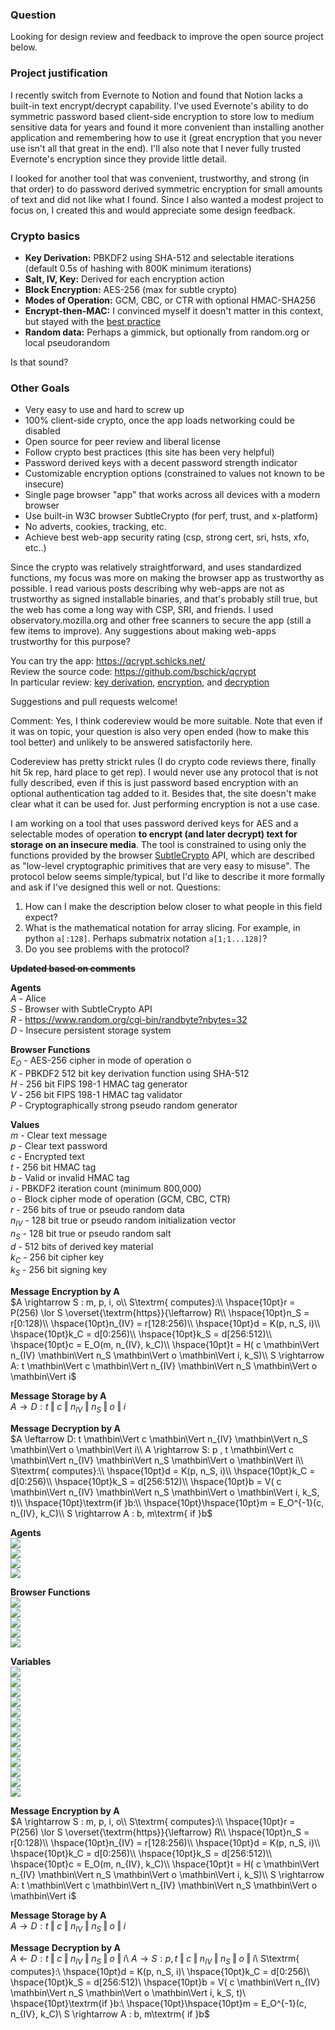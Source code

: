 ### Question ###
Looking for design review and feedback to improve the open source project below.

### Project justification ###
I recently switch from Evernote to Notion and found that Notion lacks a built-in text encrypt/decrypt capability. I've used Evernote's ability to do symmetric password based client-side encryption to store low to medium sensitive data for years and found it more convenient than installing another application and remembering how to use it (great encryption that you never use isn't all that great in the end). I'll also note that I never fully trusted Evernote's encryption since they provide little detail.

I looked for another tool that was convenient, trustworthy, and strong (in that order) to do password derived symmetric encryption for small amounts of text and did not like what I found. Since I also wanted a modest project to focus on, I created this and would appreciate some design feedback.

### Crypto basics ###
 - **Key Derivation:** PBKDF2 using SHA-512 and selectable iterations (default 0.5s of hashing with 800K minimum iterations)
 - **Salt, IV, Key:** Derived for each encryption action
 - **Block Encryption:** AES-256 (max for subtle crypto)
 - **Modes of Operation:** GCM, CBC, or CTR with optional HMAC-SHA256
 - **Encrypt-then-MAC:** I convinced myself it doesn't matter in this context, but stayed with the [best practice][1]
 - **Random data:** Perhaps a gimmick, but optionally from random.org or local pseudorandom

Is that sound?

### Other Goals ###
 - Very easy to use and hard to screw up
 - 100% client-side crypto, once the app loads networking could be disabled 
 - Open source for peer review and liberal license
 - Follow crypto best practices (this site has been very helpful)
 - Password derived keys with a decent password strength indicator
 - Customizable encryption options (constrained to values not known to be insecure)
 - Single page browser "app" that works across all devices with a modern browser
 - Use built-in W3C browser SubtleCrypto (for perf, trust, and x-platform)
 - No adverts, cookies, tracking, etc.
 - Achieve best web-app security rating (csp, strong cert, sri, hsts, xfo, etc..)

Since the crypto was relatively straightforward, and uses standardized functions, my focus was more on making the browser app as trustworthy as possible. I read various posts describing why web-apps are not as trustworthy as signed installable binaries, and that's probably still true, but the web has come a long way with CSP, SRI, and friends. I used observatory.mozilla.org and other free scanners to secure the app (still a few items to improve). Any suggestions about making web-apps trustworthy for this purpose?

You can try the app: https://qcrypt.schicks.net/<br>
Review the source code: https://github.com/bschick/qcrypt<br>
In particular review: [key derivation][2], [encryption][3], and [decryption][4]<br>

Suggestions and pull requests welcome!

  [1]: https://crypto.stackexchange.com/questions/202/should-we-mac-then-encrypt-or-encrypt-then-mac
  [2]: https://github.com/bschick/qcrypt/blob/v1.0.0/src/app/qcrypt.component.ts#L724
  [3]: https://github.com/bschick/qcrypt/blob/v1.0.0/src/app/qcrypt.component.ts#L782
  [4]: https://github.com/bschick/qcrypt/blob/v1.0.0/src/app/qcrypt.component.ts#L836



  Comment:
  Yes, I think codereview would be more suitable. Note that even if it was on topic, your question is also very open ended (how to make this tool better) and unlikely to be answered satisfactorily here.
  
  Codereview has pretty strickt rules (I do crypto code reviews there, finally hit 5k rep, hard place to get rep). I would never use any protocol that is not fully described, even if this is just password based encryption with an optional authentication tag added to it. Besides that, the site doesn't make clear what it can be used for. Just performing encryption is not a use case.



I am working on a tool that uses password derived keys for AES and a selectable modes of operation **to encrypt (and later decrypt) text for storage on an insecure media**. The tool is constrained to using only the functions provided by the browser [SubtleCrypto][1] API, which are described as "low-level cryptographic primitives that are very easy to misuse". The protocol below seems simple/typical, but I'd like to describe it more formally and ask if I've designed this well or not. Questions:

 1. How can I make the description below closer to what people in this field expect?
 2. What is the mathematical notation for array slicing. For example, in python `a[:128]`. Perhaps submatrix notation `a[1;1...128]`?
 3. Do you see problems with the protocol?


**~~Updated based on comments~~**

**Agents**<br>
$A$ - Alice<br>
$S$ - Browser with SubtleCrypto API<br>
$R$ - https://www.random.org/cgi-bin/randbyte?nbytes=32<br>
$D$ - Insecure persistent storage system<br>

**Browser Functions**<br>
$E_O$ - AES-256 cipher in mode of operation o<br>
$K$ - PBKDF2 512 bit key derivation function using SHA-512<br>
$H$ - 256 bit FIPS 198-1 HMAC tag generator<br>
$V$ - 256 bit FIPS 198-1 HMAC tag validator<br>
$P$ - Cryptographically strong pseudo random generator<br>

**Values**<br>
$m$ - Clear text message<br>
$p$ - Clear text password<br>
$c$ - Encrypted text<br>
$t$ - 256 bit HMAC tag<br>
$b$ - Valid or invalid HMAC tag<br>
$i$ - PBKDF2 iteration count (minimum 800,000)<br>
$o$ - Block cipher mode of operation (GCM, CBC, CTR)<br>
$r$ - 256 bits of true or pseudo random data<br>
$n_{IV}$ - 128 bit true or pseudo random initialization vector<br>
$n_S$ - 128 bit true or pseudo random salt<br>
$d$ - 512 bits of derived key material<br>
$k_C$ - 256 bit cipher key<br>
$k_S$ - 256 bit signing key<br>

 
**Message Encryption by A**<br>
$A \rightarrow S : m, p, i, o\\
S\textrm{ computes}:\\
\hspace{10pt}r = P(256) \lor S \overset{\textrm{https}}{\leftarrow} R\\
\hspace{10pt}n_S = r[0:128)\\
\hspace{10pt}n_{IV} = r[128:256)\\
\hspace{10pt}d = K(p, n_S, i)\\
\hspace{10pt}k_C = d[0:256)\\
\hspace{10pt}k_S = d[256:512)\\
\hspace{10pt}c = E_O(m, n_{IV}, k_C)\\
\hspace{10pt}t = H( c \mathbin\Vert n_{IV} \mathbin\Vert n_S \mathbin\Vert o \mathbin\Vert i, k_S)\\
S \rightarrow A: t \mathbin\Vert c \mathbin\Vert  n_{IV} \mathbin\Vert n_S \mathbin\Vert o \mathbin\Vert i$

**Message Storage by A**<br>
$A \rightarrow D: t \mathbin\Vert c \mathbin\Vert n_{IV} \mathbin\Vert n_S \mathbin\Vert o \mathbin\Vert i$

**Message Decryption by A**<br>
$A \leftarrow D:  t \mathbin\Vert c \mathbin\Vert  n_{IV} \mathbin\Vert n_S \mathbin\Vert o \mathbin\Vert i\\
A \rightarrow S:  p , t \mathbin\Vert c \mathbin\Vert  n_{IV} \mathbin\Vert n_S \mathbin\Vert o \mathbin\Vert i\\
S\textrm{ computes}:\\
\hspace{10pt}d = K(p, n_S, i)\\
\hspace{10pt}k_C = d[0:256)\\
\hspace{10pt}k_S = d[256:512)\\
\hspace{10pt}b = V( c \mathbin\Vert n_{IV} \mathbin\Vert n_S \mathbin\Vert o \mathbin\Vert i, k_S, t)\\
\hspace{10pt}\textrm{if }b:\\
\hspace{10pt}\hspace{10pt}m = E_O^{-1}(c, n_{IV}, k_C)\\
S \rightarrow A : b, m\textrm{ if }b$


  [1]: https://developer.mozilla.org/en-US/docs/Web/API/SubtleCrypto


<html>

<b>Agents</b><br/>
<img src="https://math.vercel.app/?inline=A\textrm{ - Alice}" /><br/>
<img src="https://math.vercel.app/?inline=S\textrm{ - Browser with SubtleCrypto API}" /><br/>
<img src="https://math.vercel.app/?inline=R\textrm{ - https://www.random.org/cgi-bin/randbyte?nbytes=32}" /><br/>
<img src="https://math.vercel.app/?inline=D\textrm{ - Insecure persistent storage system}" /><br/>

<b>Browser Functions</b><br/>
<img src="https://math.vercel.app/?inline=E_O\textrm{ - AES-256 cipher in mode of operation }o" /><br/>
<img src="https://math.vercel.app/?inline=K\textrm{ - PBKDF2 512 bit key derivation function using SHA-512}" /><br/>
<img src="https://math.vercel.app/?inline=H\textrm{ - 256 bit FIPS 198-1 HMAC tag generator}" /><br/>
<img src="https://math.vercel.app/?inline=V\textrm{ - 256 bit FIPS 198-1 HMAC tag validator}" /><br/>
<img src="https://math.vercel.app/?inline=P\textrm{ - Cryptographically strong pseudo random generator}" /><br/>

<b>Variables</b><br/>
<img src="https://math.vercel.app/?inline=m\textrm{ - Clear text message}" /><br/>
<img src="https://math.vercel.app/?inline=p\textrm{ - Clear text password}" /><br/>
<img src="https://math.vercel.app/?inline=i\textrm{ - PBKDF2 iteration count (minimum 800,000)}" /><br/>
<img src="https://math.vercel.app/?inline=d\textrm{ - 512 bits of PBKDF2 derived key material}" /><br/>
<img src="https://math.vercel.app/?inline=k_C\textrm{ - 256 bit cipher key}" /><br/>
<img src="https://math.vercel.app/?inline=K_S\textrm{ - 256 bit signing key}" /><br/>
<img src="https://math.vercel.app/?inline=o\textrm{ - Block cipher mode of operation [GCM, CBC, CTR]}" /><br/>
<img src="https://math.vercel.app/?inline=r\textrm{ - 256 bits of true or pseudo random data}" /><br/>
<img src="https://math.vercel.app/?inline=n_{IV}\textrm{ - 128 bit true or pseudo random initialization vector}" /><br/>
<img src="https://math.vercel.app/?inline=n_S\textrm{ - 128 bit true or pseudo random salt}" /><br/>
<img src="https://math.vercel.app/?inline=c\textrm{ - Encrypted text}" /><br/>
<img src="https://math.vercel.app/?inline=t\textrm{ - 256 bit HMAC tag}" /><br/>
<img src="https://math.vercel.app/?inline=b\textrm{ - Valid or invalid HMAC tag}" /><br/>

 
**Message Encryption by A**<br>
$A \rightarrow S : m, p, i, o\\
S\textrm{ computes}:\\
\hspace{10pt}r = P(256) \lor S \overset{\textrm{https}}{\leftarrow} R\\
\hspace{10pt}n_S = r[0:128)\\
\hspace{10pt}n_{IV} = r[128:256)\\
\hspace{10pt}d = K(p, n_S, i)\\
\hspace{10pt}k_C = d[0:256)\\
\hspace{10pt}k_S = d[256:512)\\
\hspace{10pt}c = E_O(m, n_{IV}, k_C)\\
\hspace{10pt}t = H( c \mathbin\Vert n_{IV} \mathbin\Vert n_S \mathbin\Vert o \mathbin\Vert i, k_S)\\
S \rightarrow A: t \mathbin\Vert c \mathbin\Vert  n_{IV} \mathbin\Vert n_S \mathbin\Vert o \mathbin\Vert i$

**Message Storage by A**<br>
$A \rightarrow D: t \mathbin\Vert c \mathbin\Vert n_{IV} \mathbin\Vert n_S \mathbin\Vert o \mathbin\Vert i$

**Message Decryption by A**<br>
$A \leftarrow D:  t \mathbin\Vert c \mathbin\Vert  n_{IV} \mathbin\Vert n_S \mathbin\Vert o \mathbin\Vert i$\\
$A \rightarrow S:  p , t \mathbin\Vert c \mathbin\Vert  n_{IV} \mathbin\Vert n_S \mathbin\Vert o \mathbin\Vert i$\\
S\textrm{ computes}:\\
\hspace{10pt}d = K(p, n_S, i)\\
\hspace{10pt}k_C = d[0:256)\\
\hspace{10pt}k_S = d[256:512)\\
\hspace{10pt}b = V( c \mathbin\Vert n_{IV} \mathbin\Vert n_S \mathbin\Vert o \mathbin\Vert i, k_S, t)\\
\hspace{10pt}\textrm{if }b:\\
\hspace{10pt}\hspace{10pt}m = E_O^{-1}(c, n_{IV}, k_C)\\
S \rightarrow A : b, m\textrm{ if }b$